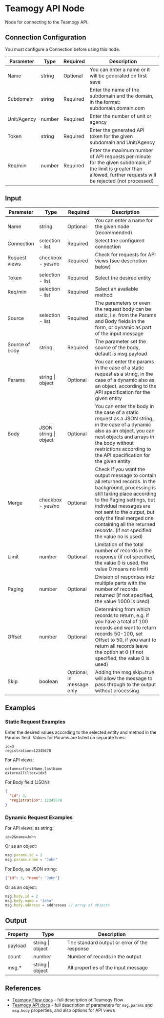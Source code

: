 # Teamogy API Node

Node for connecting to the Teamogy API.

## Connection Configuration

You must configure a Connection before using this node.

| Parameter | Type | Required | Description |
|-----------|------|----------|-------------|
| Name | string | Optional | You can enter a name or it will be generated on first save |
| Subdomain | string | Required | Enter the name of the subdomain and the domain, in the format: subdomain.domain.com |
| Unit/Agency | number | Required | Enter the number of unit or agency |
| Token | string | Required | Enter the generated API token for the given subdomain and Unit/Agency |
| Req/min | number | Required | Enter the maximum number of API requests per minute for the given subdomain, if the limit is greater than allowed, further requests will be rejected (not processed) |

## Input

| Parameter | Type | Required | Description |
|-----------|------|----------|-------------|
| Name | string | Optional | You can enter a name for the given node (recommended) |
| Connection | selection - list | Required | Select the configured connection |
| Request views | checkbox - yes/no | Required | Check for requests for API views (see description below) |
| Token | selection - list | Required | Select the desired entity |
| Req/min | selection - list | Required | Select an available method |
| Source | selection - list | Required | The parameters or even the request body can be static, i.e. from the Params and Body fields in the form, or dynamic as part of the input message |
| Source of body | string | Required | The parameter set the source of the body, default is msg.payload |
| Params | string \| object | Optional | You can enter the params in the case of a static request as a string, in the case of a dynamic also as an object, according to the API specification for the given entity |
| Body | JSON string \| object | Optional | You can enter the body in the case of a static request as a JSON string, in the case of a dynamic also as an object, you can nest objects and arrays in the body without restrictions according to the API specification for the given entity |
| Merge | checkbox - yes/no | Optional | Check if you want the output message to contain all returned records. In the background, processing is still taking place according to the Paging settings, but individual messages are not sent to the output, but only the final merged one containing all the returned records. (if not specified the value no is used) |
| Limit | number | Optional | Limitation of the total number of records in the response (if not specified, the value 0 is used, the value 0 means no limit) |
| Paging | number | Optional | Division of responses into multiple parts with the number of records returned (if not specified, the value 1000 is used) |
| Offset | number | Optional | Determining from which records to return, e.g. if you have a total of 100 records and want to return records 50-100, set Offset to 50, if you want to return all records leave the option at 0 (if not specified, the value 0 is used) |
| Skip | boolean | Optional, in message only | Adding the msg.skip=true will allow the message to pass through to the output without processing |

## Examples

### Static Request Examples

Enter the desired values according to the selected entity and method in the Params field. Values for Params are listed on separate lines:

```
id=3
registration=12345678
```

For API views:

```
columns=firstName,lastName
externalFilter=id>5
```

For Body field (JSON):

```json
{
  "id": 3,
  "registration": 12345678
}
```

### Dynamic Request Examples

For API views, as string:
```
id=2&name=John
```

Or as an object:
```javascript
msg.params.id = 2
msg.params.name = "John"
```

For Body, as JSON string:
```json
{"id": 3, "name": "John"}
```

Or as an object:
```javascript
msg.body.id = 2
msg.body.name = "John"
msg.body.address = addresses // array of objects
```

## Output

| Property | Type | Description |
|----------|------|-------------|
| payload | string \| object | The standard output or error of the response |
| count | number | Number of records in the output |
| msg.* | string \| object | All properties of the input message |

## References

- [Teamogy Flow docs](https://teamogy.com/teamogy-flow) - full description of Teamogy Flow
- [Teamogy API docs](https://readme.teamogy.com/reference/integration-options) - full description of parameters for `msg.params` and `msg.body` properties, and also options for API views
